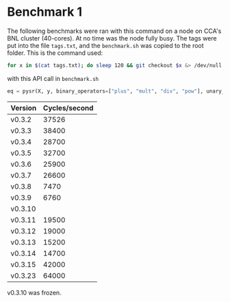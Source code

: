 # Benchmark 1

The following benchmarks were ran with this command on a node on CCA's BNL cluster (40-cores). At no time was the node fully busy. The tags were put into the file `tags.txt`, and the `benchmark.sh` was copied to the root folder. This is the command used:

```bash
for x in $(cat tags.txt); do sleep 120 && git checkout $x &> /dev/null && nohup ./benchmark.sh > performance_v3_$x.txt &; done
```
with this API call in `benchmark.sh`
```python
eq = pysr(X, y, binary_operators=["plus", "mult", "div", "pow"], unary_operators=["sin"], niterations=20, procs=4, parsimony=1e-10, npop=1000, ncyclesperiteration=1000)
```


Version | Cycles/second
--- | ---
v0.3.2 | 37526
v0.3.3 | 38400
v0.3.4 | 28700
v0.3.5 | 32700
v0.3.6 | 25900
v0.3.7 | 26600
v0.3.8 | 7470
v0.3.9 | 6760
v0.3.10 | 
v0.3.11 | 19500
v0.3.12 | 19000
v0.3.13 | 15200
v0.3.14 | 14700
v0.3.15 | 42000
v0.3.23 | 64000

v0.3.10 was frozen.
